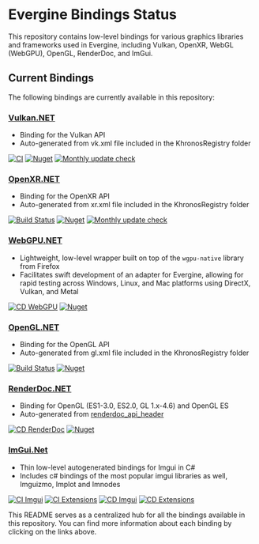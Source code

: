 # Evergine Bindings Status

This repository contains low-level bindings for various graphics libraries and frameworks used in Evergine, including Vulkan, OpenXR, WebGL (WebGPU), OpenGL, RenderDoc, and ImGui.

## Current Bindings

The following bindings are currently available in this repository:

### [Vulkan.NET](https://github.com/EvergineTeam/Vulkan.NET)
* Binding for the Vulkan API
* Auto-generated from vk.xml file included in the KhronosRegistry folder

[![CI](https://github.com/EvergineTeam/Vulkan.NET/actions/workflows/CI.yml/badge.svg)](https://github.com/EvergineTeam/Vulkan.NET/actions/workflows/CI.yml)
[![Nuget](https://img.shields.io/nuget/v/Evergine.Bindings.Vulkan?logo=nuget)](https://www.nuget.org/packages/Evergine.Bindings.Vulkan)
[![Monthly update check](https://github.com/EvergineTeam/Vulkan.NET/actions/workflows/monthly_update.yml/badge.svg)](https://github.com/EvergineTeam/Vulkan.NET/actions/workflows/monthly_update.yml)

### [OpenXR.NET](https://github.com/EvergineTeam/OpenXR.NET)
* Binding for the OpenXR API
* Auto-generated from xr.xml file included in the KhronosRegistry folder

[![Build Status](https://waveengineteam.visualstudio.com/Evergine/_apis/build/status/Bindings/OpenXR.NET%20CI?branchName=main)](https://waveengineteam.visualstudio.com/Evergine/_build/latest?definitionId=121&branchName=main)
[![Nuget](https://img.shields.io/nuget/v/Evergine.Bindings.OpenXR?logo=nuget)](https://www.nuget.org/packages/Evergine.Bindings.OpenXR)
[![Monthly update check](https://github.com/EvergineTeam/OpenXR.NET/actions/workflows/monthly_update.yml/badge.svg)](https://github.com/EvergineTeam/OpenXR.NET/actions/workflows/monthly_update.yml)

### [WebGPU.NET](https://github.com/EvergineTeam/WebGPU.NET)
* Lightweight, low-level wrapper built on top of the `wgpu-native` library from Firefox
* Facilitates swift development of an adapter for Evergine, allowing for rapid testing across Windows, Linux, and Mac platforms using DirectX, Vulkan, and Metal

[![CD WebGPU](https://github.com/EvergineTeam/WebGPU.NET/actions/workflows/cd.yml/badge.svg)](https://github.com/EvergineTeam/WebGPU.NET/actions/workflows/cd.yml)
[![Nuget](https://img.shields.io/nuget/v/Evergine.Bindings.WebGPU?logo=nuget)](https://www.nuget.org/packages/Evergine.Bindings.WebGPU)

### [OpenGL.NET](https://github.com/EvergineTeam/OpenGL.NET)
* Binding for the OpenGL API
* Auto-generated from gl.xml file included in the KhronosRegistry folder

[![Build Status](https://waveengineteam.visualstudio.com/Evergine/_apis/build/status/Bindings/OpenGL.NET/OpenGL.NET%20CI?branchName=master)](https://waveengineteam.visualstudio.com/Evergine/_build/latest?definitionId=119&branchName=master)
[![Nuget](https://img.shields.io/nuget/v/Evergine.Bindings.OpenGL?logo=nuget)](https://www.nuget.org/packages/Evergine.Bindings.OpenGL)

### [RenderDoc.NET](https://github.com/EvergineTeam/RenderDoc.NET)
* Binding for OpenGL (ES1-3.0, ES2.0, GL 1.x-4.6) and OpenGL ES
* Auto-generated from [renderdoc_api_header](https://github.com/baldurk/renderdoc/blob/v1.x/renderdoc/api/app/renderdoc_app.h "RenderDoc API Header")

[![CD RenderDoc](https://github.com/EvergineTeam/RenderDoc.NET/actions/workflows/CD.yml/badge.svg)](https://github.com/EvergineTeam/RenderDoc.NET/actions/workflows/CD.yml)
[![Nuget](https://img.shields.io/nuget/v/Evergine.Bindings.RenderDoc?logo=nuget)](https://www.nuget.org/packages/Evergine.Bindings.RenderDoc)

### [ImGui.Net](https://github.com/EvergineTeam/ImGui.Net)
* Thin low-level autogenerated bindings for Imgui in C#
* Includes c# bindings of the most popular imgui libraries as well, Imguizmo, Implot and Imnodes

[![CI Imgui](https://github.com/EvergineTeam/ImGui.Net/actions/workflows/ci-imgui.yml/badge.svg)](https://github.com/EvergineTeam/ImGui.Net/actions/workflows/ci-imgui.yml)
[![CI Extensions](https://github.com/EvergineTeam/ImGui.Net/actions/workflows/ci-extensions.yml/badge.svg)](https://github.com/EvergineTeam/ImGui.Net/actions/workflows/ci-extensions.yml)
[![CD Imgui](https://github.com/EvergineTeam/ImGui.Net/actions/workflows/cd-imgui.yml/badge.svg)](https://github.com/EvergineTeam/ImGui.Net/actions/workflows/cd-imgui.yml)
[![CD Extensions](https://github.com/EvergineTeam/ImGui.Net/actions/workflows/cd-extensions.yml/badge.svg)](https://github.com/EvergineTeam/ImGui.Net/actions/workflows/cd-extensions.yml)

This README serves as a centralized hub for all the bindings available in this repository. You can find more information about each binding by clicking on the links above.

